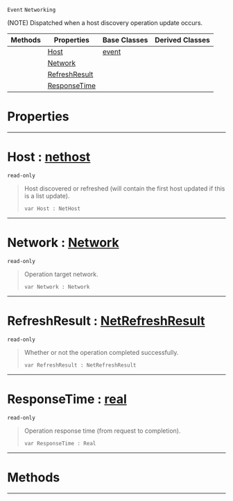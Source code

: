  `Event` `Networking`



(NOTE) Dispatched when a host discovery operation update occurs.

|Methods|Properties|Base Classes|Derived Classes|
|---|---|---|---|
| |[ Host](https://github.com/ZilchEngine/ZilchDocs/blob/master/code_reference/class_reference/nethostupdate.markdown#host-zilch-engine-documen)|[event](https://github.com/ZilchEngine/ZilchDocs/blob/master/code_reference/class_reference/event.markdown)| |
| |[ Network](https://github.com/ZilchEngine/ZilchDocs/blob/master/code_reference/class_reference/nethostupdate.markdown#network-zilch-engine-docu)| | |
| |[ RefreshResult](https://github.com/ZilchEngine/ZilchDocs/blob/master/code_reference/class_reference/nethostupdate.markdown#refreshresult-zilch-engin)| | |
| |[ ResponseTime](https://github.com/ZilchEngine/ZilchDocs/blob/master/code_reference/class_reference/nethostupdate.markdown#responsetime-zilch-engine)| | |


 #  Properties


---  
 #  Host : [nethost](https://github.com/ZilchEngine/ZilchDocs/blob/master/code_reference/class_reference/nethost.markdown)

 `read-only`

> Host discovered or refreshed (will contain the first host updated if this is a list update).
> ``` lang=cpp, name=Nada
> var Host : NetHost


---  
 #  Network : [Network](https://github.com/ZilchEngine/ZilchDocs/blob/master/code_reference/enum_reference.markdown#network)

 `read-only`

> Operation target network.
> ``` lang=cpp, name=Nada
> var Network : Network


---  
 #  RefreshResult : [NetRefreshResult](https://github.com/ZilchEngine/ZilchDocs/blob/master/code_reference/enum_reference.markdown#netrefreshresult)

 `read-only`

> Whether or not the operation completed successfully.
> ``` lang=cpp, name=Nada
> var RefreshResult : NetRefreshResult


---  
 #  ResponseTime : [real](https://github.com/ZilchEngine/ZilchDocs/blob/master/code_reference/nada_base_types/real.markdown)

 `read-only`

> Operation response time (from request to completion).
> ``` lang=cpp, name=Nada
> var ResponseTime : Real


---  
 #  Methods


---  
 

 